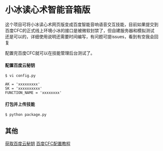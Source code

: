 # 小冰读心术智能音箱版

这个项目可将小冰读心术网页版变成百度智能音响语音交互技能，目前如果提交到百度CFC的正式线上环境小冰的接口是被微软封禁了，但自建服务器和模拟测试还是可以的，详细使用说明还需要时间编写，有问题可提issues，看到有空我会回复

配置完百度CFC就可以在技能管理后台测试了。
#### 配置百度云秘钥
	$ vi config.py 
```
AK = 'xxxxxxxxx'
SK = 'xxxxxxxxxx'
FUNCTION_NAME = 'xxxxxxxx'
```
#### 打包并上传技能
	$ python package.py
## 其他
[获取百度云秘钥](https://cloud.baidu.com/doc/Reference/GetAKSK.html#.E5.A6.82.E4.BD.95.E8.8E.B7.E5.8F.96AK.20.2F.20SK)
[百度CFC配置教程](https://cloud.baidu.com/doc/CFC/BestPractise.html#.E4.BB.8E.E5.A4.B4.E5.88.9B.E5.BB.BA.E5.87.BD.E6.95.B0)
